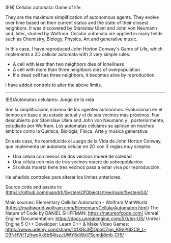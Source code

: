 
(EN)  Cellular automata: Game of life 

They are the maximum simplification of autonomous agents. They evolve over time based on their current status and the state of their closest neighbors. It was discovered by Stanislaw Ulam and John von Neumann and, later, studied by Wolfram.
Cellular automata are applied in many fields such as Chemistry, Biology, Physics, Art and generative music.

In this case, I have reproduced John Horton Conway's Game of Life, which implements a 2D cellular automata with 3 very simple rules:
- A cell with less than two neighbors dies of loneliness
- A cell with more than three neighbors dies of overpopulation
- If a dead cell has three neighbors, it becomes alive by reproduction.

I have added controls to alter the above limits.

----------------------------------------------------------------------
(ES)Autómatas celulares: Juego de la vida

Son la simplificación máxima de los agentes autonómos. Evolucionan en el tiempo en base a su estado actual y el de sus vecinos más próximos. Fue descubierto por  Stanislaw Ulam and John von Neumann y , posteriormente, estudiado por Wolfram.
Los automatas celulares se aplican en muchos ámbitos como la Química, Biología, Física, Arte y música generativa.

En este caso, he reproducido el Juego de la Vida de John Horton Conway, que implementa un automata celular en 2D con 3 reglas muy simples:
- Una célula con menos de dos vecinos muere de soledad
- Una célula con más de tres vecinos muere de sobrepoblación
- Si célula muerta tiene tres vecinos pasa a estar viva por reproducción.

He añadido controles para alterar los límites anteriores.




Source  code and assets in: 
(https://github.com/juandrh/SystemOfObjects/tree/main/System04/

Main sources:
Elementary Cellular Automaton - Wolfram MathWorld (https://mathworld.wolfram.com/ElementaryCellularAutomaton.html)
The Nature of Code by DANIEL SHIFFMAN: https://natureofcode.com/
Unreal Engine Documentation: https://docs.unrealengine.com/5.0/en-US/
Unreal Engine 5 C++ Developer: Learn C++ & Make Video Games: https://www.udemy.com/share/101XRs3@OpnCZpq_K9nP6l2C8_L-D3NHVtfTzftwqXk8b64iszJUWY8dWxl7Scmdj8mb-Cf5/
